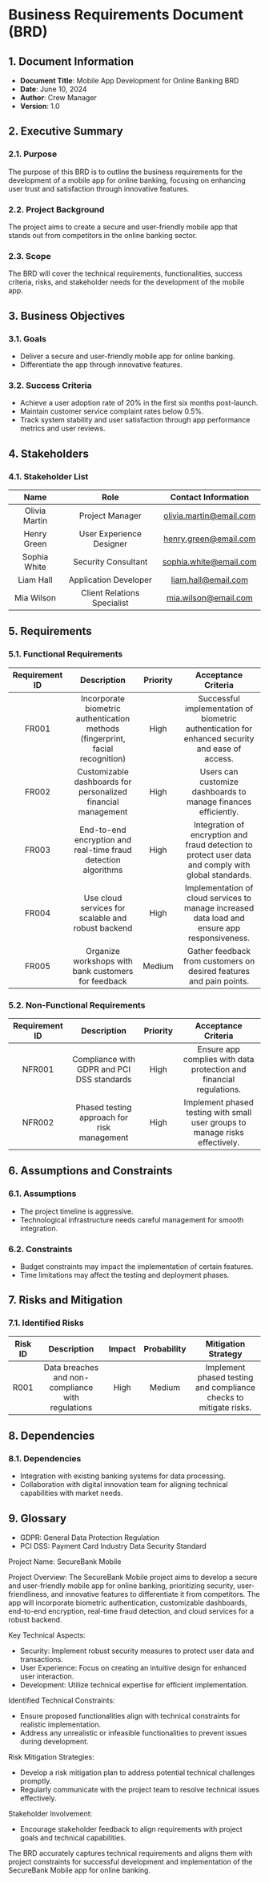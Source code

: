 # **Business Requirements Document (BRD)**
## **1. Document Information**
- **Document Title**: Mobile App Development for Online Banking BRD
- **Date**: June 10, 2024
- **Author**: Crew Manager
- **Version**: 1.0
## **2. Executive Summary**
### **2.1. Purpose**
The purpose of this BRD is to outline the business requirements for the development of a mobile app for online banking, focusing on enhancing user trust and satisfaction through innovative features.
### **2.2. Project Background**
The project aims to create a secure and user-friendly mobile app that stands out from competitors in the online banking sector.
### **2.3. Scope**
The BRD will cover the technical requirements, functionalities, success criteria, risks, and stakeholder needs for the development of the mobile app.
## **3. Business Objectives**
### **3.1. Goals**
- Deliver a secure and user-friendly mobile app for online banking.
- Differentiate the app through innovative features.
### **3.2. Success Criteria**
- Achieve a user adoption rate of 20% in the first six months post-launch.
- Maintain customer service complaint rates below 0.5%.
- Track system stability and user satisfaction through app performance metrics and user reviews.
## **4. Stakeholders**
### **4.1. Stakeholder List**
|**Name**|**Role**|**Contact Information**|
| :-: | :-: | :-: |
|Olivia Martin|Project Manager|olivia.martin@email.com|
|Henry Green|User Experience Designer|henry.green@email.com|
|Sophia White|Security Consultant|sophia.white@email.com|
|Liam Hall|Application Developer|liam.hall@email.com|
|Mia Wilson|Client Relations Specialist|mia.wilson@email.com|
## **5. Requirements**
### **5.1. Functional Requirements**
|**Requirement ID**|**Description**|**Priority**|**Acceptance Criteria**|
| :-: | :-: | :-: | :-: |
|FR001|Incorporate biometric authentication methods (fingerprint, facial recognition)|High|Successful implementation of biometric authentication for enhanced security and ease of access.|
|FR002|Customizable dashboards for personalized financial management|High|Users can customize dashboards to manage finances efficiently.|
|FR003|End-to-end encryption and real-time fraud detection algorithms|High|Integration of encryption and fraud detection to protect user data and comply with global standards.|
|FR004|Use cloud services for scalable and robust backend|High|Implementation of cloud services to manage increased data load and ensure app responsiveness.|
|FR005|Organize workshops with bank customers for feedback|Medium|Gather feedback from customers on desired features and pain points.|
### **5.2. Non-Functional Requirements**
|**Requirement ID**|**Description**|**Priority**|**Acceptance Criteria**|
| :-: | :-: | :-: | :-: |
|NFR001|Compliance with GDPR and PCI DSS standards|High|Ensure app complies with data protection and financial regulations.|
|NFR002|Phased testing approach for risk management|High|Implement phased testing with small user groups to manage risks effectively.|
## **6. Assumptions and Constraints**
### **6.1. Assumptions**
- The project timeline is aggressive.
- Technological infrastructure needs careful management for smooth integration.
### **6.2. Constraints**
- Budget constraints may impact the implementation of certain features.
- Time limitations may affect the testing and deployment phases.
## **7. Risks and Mitigation**
### **7.1. Identified Risks**
|**Risk ID**|**Description**|**Impact**|**Probability**|**Mitigation Strategy**|
| :-: | :-: | :-: | :-: | :-: |
|R001|Data breaches and non-compliance with regulations|High|Medium|Implement phased testing and compliance checks to mitigate risks.|
## **8. Dependencies**
### **8.1. Dependencies**
- Integration with existing banking systems for data processing.
- Collaboration with digital innovation team for aligning technical capabilities with market needs.
## **9. Glossary**
- GDPR: General Data Protection Regulation
- PCI DSS: Payment Card Industry Data Security Standard

Project Name: SecureBank Mobile

Project Overview:
The SecureBank Mobile project aims to develop a secure and user-friendly mobile app for online banking, prioritizing security, user-friendliness, and innovative features to differentiate it from competitors. The app will incorporate biometric authentication, customizable dashboards, end-to-end encryption, real-time fraud detection, and cloud services for a robust backend.

Key Technical Aspects:
- Security: Implement robust security measures to protect user data and transactions.
- User Experience: Focus on creating an intuitive design for enhanced user interaction.
- Development: Utilize technical expertise for efficient implementation.

Identified Technical Constraints:
- Ensure proposed functionalities align with technical constraints for realistic implementation.
- Address any unrealistic or infeasible functionalities to prevent issues during development.

Risk Mitigation Strategies:
- Develop a risk mitigation plan to address potential technical challenges promptly.
- Regularly communicate with the project team to resolve technical issues effectively.

Stakeholder Involvement:
- Encourage stakeholder feedback to align requirements with project goals and technical capabilities.

The BRD accurately captures technical requirements and aligns them with project constraints for successful development and implementation of the SecureBank Mobile app for online banking.